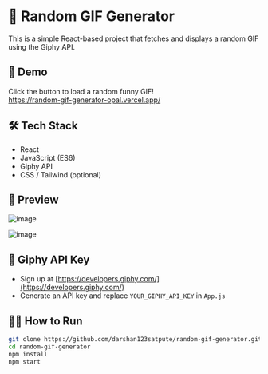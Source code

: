 # 🎲 Random GIF Generator

This is a simple React-based project that fetches and displays a random GIF using the Giphy API.

## 🚀 Demo
Click the button to load a random funny GIF!  
https://random-gif-generator-opal.vercel.app/

## 🛠️ Tech Stack
- React
- JavaScript (ES6)
- Giphy API
- CSS / Tailwind (optional)

## 📸 Preview
![image](https://github.com/user-attachments/assets/4f2769f3-1cf4-44a4-8764-8cb1b590f838)

![image](https://github.com/user-attachments/assets/64c2f3d6-3811-43b7-ad99-f7e00aeee1ca)

## 🔑 Giphy API Key
- Sign up at [https://developers.giphy.com/](https://developers.giphy.com/)
- Generate an API key and replace `YOUR_GIPHY_API_KEY` in `App.js`

## 🧑‍💻 How to Run

```bash
git clone https://github.com/darshan123satpute/random-gif-generator.git
cd random-gif-generator
npm install
npm start
